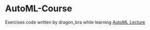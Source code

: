 # AutoML-Course
Exercises code written by dragon_bra while learning [AutoML Lecture](https://github.com/automl-edu/AutoMLLecture)
